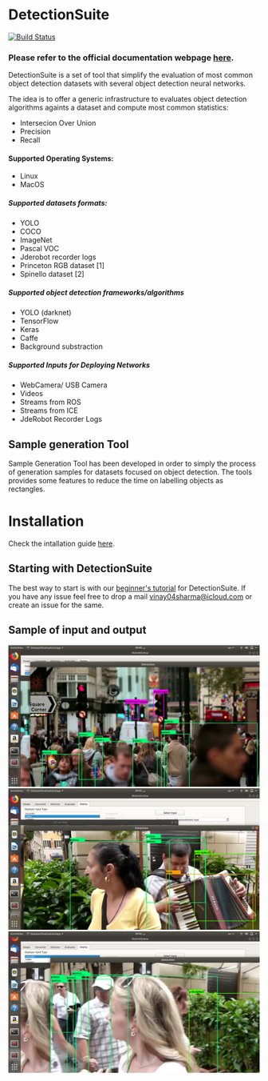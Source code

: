 # DetectionSuite 

[![Build Status](https://travis-ci.org/JdeRobot/DetectionSuite.svg?branch=master)](https://travis-ci.org/JdeRobot/DetectionSuite)

### Please refer to the official documentation webpage [here](https://jderobot.github.io/DetectionSuite/).

DetectionSuite is a set of tool that simplify the evaluation of most common object detection datasets with several object detection neural networks.

The idea is to offer a generic infrastructure to evaluates object detection algorithms againts a dataset and compute most common statistics:
* Intersecion Over Union
* Precision
* Recall

#### Supported Operating Systems:
* Linux
* MacOS


##### Supported datasets formats:
* YOLO
* COCO
* ImageNet
* Pascal VOC
* Jderobot recorder logs
* Princeton RGB dataset [1]
* Spinello dataset [2]

##### Supported object detection frameworks/algorithms
* YOLO (darknet)
* TensorFlow
* Keras
* Caffe
* Background substraction

##### Supported Inputs for Deploying Networks
* WebCamera/ USB Camera
* Videos
* Streams from ROS
* Streams from ICE
* JdeRobot Recorder Logs


## Sample generation Tool
Sample Generation Tool has been developed in order to simply the process of generation samples for datasets focused on object detection. The tools provides some features to reduce the time on labelling objects as rectangles.


# Installation

Check the intallation guide [here](https://jderobot.github.io/DetectionSuite/installation/).

## Starting with DetectionSuite
The best way to start is with our [beginner's tutorial](https://jderobot.github.io/DetectionSuite/functionality/tutorial/) for DetectionSuite.
If you have any issue feel free to drop a mail <vinay04sharma@icloud.com> or create an issue for the same.

## Sample of input and output

<img src="./docs/assets/images/screen1.png" alt="Screenshot" style="max-width:100%;">

<img src="./docs/assets/images/screen2.png" alt="Screenshot" style="max-width:100%;">

<img src="./docs/assets/images/screen3.png" alt="Screenshot" style="max-width:100%;">
